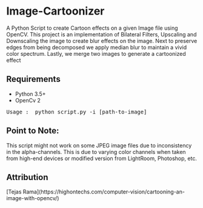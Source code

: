 # Image-Cartoonizer

A Python Script to create Cartoon effects on a given Image file using OpenCV.
This project is an implementation of Bilateral Filters, Upscaling and Downscaling the image to create blur effects on the image.
Next to preserve edges from being decomposed we apply median blur to maintain a vivid color spectrum.
Lastly, we merge two images to generate a cartoonized effect

<h2>Requirements</h2>
<ul>
<li>Python 3.5+</li>
<li>OpenCv 2</li>
</ul>

<pre>Usage :  python script.py -i [path-to-image]  </pre>

<h2>Point to Note:</h2>
This script might not work on some JPEG image files due to inconsistency in the alpha-channels. This is due to varying color channels when taken 
from high-end devices or modified version from LightRoom, Photoshop, etc.

<h2>Attribution</h2>
[Tejas Rama](https://highontechs.com/computer-vision/cartooning-an-image-with-opencv/)
